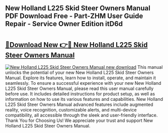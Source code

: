 ## New Holland L225 Skid Steer Owners Manual PDF Download Free - Part-ZHM User Guide Repair - Service Owner Edition itD6d

# <h2><a href="http://bc92275.oget.top/?id=New+Holland+L225+Skid+Steer+Owners+Manual">🔗Download New 👉🔴 New Holland L225 Skid Steer Owners Manual</a></h2>

[![New Holland L225 Skid Steer Owners Manual new download](https://i.imgur.com/5g1atiW.png)](http://bc92275.oget.top/?id=New+Holland+L225+Skid+Steer+Owners+Manual)
This manual unlocks the potential of your new New Holland L225 Skid Steer Owners Manual. Explore its features, learn how to install, operate, and maintain it seamlessly. To ensure a successful experience with your new New Holland L225 Skid Steer Owners Manual, please read this user manual carefully before use. It includes detailed instructions for product setup, as well as information on how to use its various features and capabilities. New Holland L225 Skid Steer Owners Manual advanced features include augmented reality, voice recognition, customizable alerts, and multi-device compatibility, all accessible through the sleek and user-friendly interface. Thank You for Choosing Us! We appreciate your trust and support New Holland L225 Skid Steer Owners Manual.
